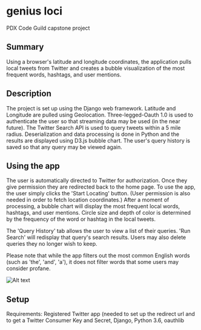 # genius loci
PDX Code Guild capstone project

## Summary
Using a browser's latitude and longitude coordinates, the application pulls local tweets from Twitter and creates a bubble visualization 
of the most frequent words, hashtags, and user mentions.

## Description
The project is set up using the Django web framework. Latitude and Longitude are pulled using Geolocation. Three-legged-Oauth 1.0 
is used to authenticate the user so that streaming data may be used (in the near future). The Twitter Search API is used to query tweets 
within a 5 mile radius. Deserialization and data processing is done in Python and the results are displayed using 
D3.js bubble chart. The user's query history is saved so that any query may be viewed again.


## Using the app
The user is automatically directed to Twitter for authorization. Once they give permission they are redirected back to the home page. 
To use the app, the user simply clicks the 'Start Locating' button. (User permission is also needed in order to fetch location coordinates.) 
After a moment of processing, a bubble chart will display the most frequent local words, hashtags, and user mentions. Circle size and 
depth of color is determined by the frequency of the word or hashtag in the local tweets.

The 'Query History' tab allows the user to view a list of their queries. 'Run Search' will redisplay that query's search results.
Users may also delete queries they no longer wish to keep.

Please note that while the app filters out the most common English words (such as 'the', 'and', 'a'), it does not filter words that some
users may consider profane.

![Alt text](https://cloud.githubusercontent.com/assets/25858061/26338237/4a3a6c18-3f33-11e7-9a0a-f7ccdbbd4a03.jpg "Bubble Chart")

## Setup
Requirements: 
Registered Twitter app (needed to set up the redirect url and to get a Twitter Consumer Key and Secret, 
Django, Python 3.6, oauthlib
